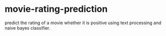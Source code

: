 # movie-rating-prediction
predict the rating of a movie whether it is positive using text processing and naive bayes classifier.
